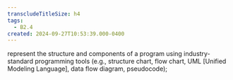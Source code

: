 ```yaml
---
transcludeTitleSize: h4
tags:
  - B2.4
created: 2024-09-27T10:53:39.000-0400
---
```

represent the structure and components of a program using industry-standard programming tools (e.g., structure chart, flow chart, UML \[Unified Modeling Language\], data flow diagram, pseudocode);